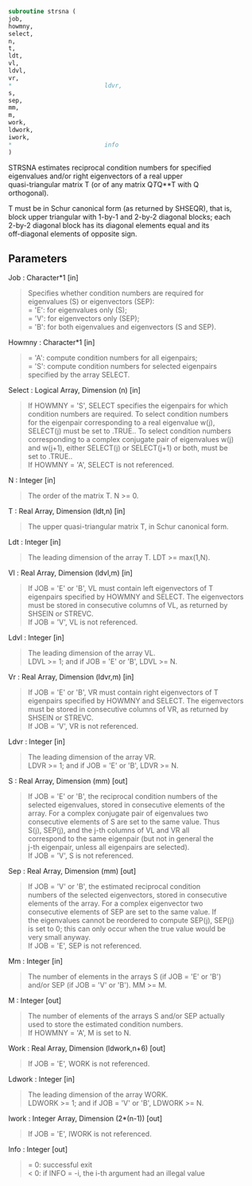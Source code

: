 ```fortran  
subroutine strsna (  
job,  
howmny,  
select,  
n,  
t,  
ldt,  
vl,  
ldvl,  
vr,  
*                          ldvr,  
s,  
sep,  
mm,  
m,  
work,  
ldwork,  
iwork,  
*                          info  
)  
```  
  
STRSNA estimates reciprocal condition numbers for specified  
eigenvalues and/or right eigenvectors of a real upper  
quasi-triangular matrix T (or of any matrix Q*T*Q**T with Q  
orthogonal).  
  
T must be in Schur canonical form (as returned by SHSEQR), that is,  
block upper triangular with 1-by-1 and 2-by-2 diagonal blocks; each  
2-by-2 diagonal block has its diagonal elements equal and its  
off-diagonal elements of opposite sign.  
  
## Parameters  
Job : Character*1 [in]  
> Specifies whether condition numbers are required for  
> eigenvalues (S) or eigenvectors (SEP):  
> = 'E': for eigenvalues only (S);  
> = 'V': for eigenvectors only (SEP);  
> = 'B': for both eigenvalues and eigenvectors (S and SEP).  
  
Howmny : Character*1 [in]  
> = 'A': compute condition numbers for all eigenpairs;  
> = 'S': compute condition numbers for selected eigenpairs  
> specified by the array SELECT.  
  
Select : Logical Array, Dimension (n) [in]  
> If HOWMNY = 'S', SELECT specifies the eigenpairs for which  
> condition numbers are required. To select condition numbers  
> for the eigenpair corresponding to a real eigenvalue w(j),  
> SELECT(j) must be set to .TRUE.. To select condition numbers  
> corresponding to a complex conjugate pair of eigenvalues w(j)  
> and w(j+1), either SELECT(j) or SELECT(j+1) or both, must be  
> set to .TRUE..  
> If HOWMNY = 'A', SELECT is not referenced.  
  
N : Integer [in]  
> The order of the matrix T. N >= 0.  
  
T : Real Array, Dimension (ldt,n) [in]  
> The upper quasi-triangular matrix T, in Schur canonical form.  
  
Ldt : Integer [in]  
> The leading dimension of the array T. LDT >= max(1,N).  
  
Vl : Real Array, Dimension (ldvl,m) [in]  
> If JOB = 'E' or 'B', VL must contain left eigenvectors of T  
> eigenpairs specified by HOWMNY and SELECT. The eigenvectors  
> must be stored in consecutive columns of VL, as returned by  
> SHSEIN or STREVC.  
> If JOB = 'V', VL is not referenced.  
  
Ldvl : Integer [in]  
> The leading dimension of the array VL.  
> LDVL >= 1; and if JOB = 'E' or 'B', LDVL >= N.  
  
Vr : Real Array, Dimension (ldvr,m) [in]  
> If JOB = 'E' or 'B', VR must contain right eigenvectors of T  
> eigenpairs specified by HOWMNY and SELECT. The eigenvectors  
> must be stored in consecutive columns of VR, as returned by  
> SHSEIN or STREVC.  
> If JOB = 'V', VR is not referenced.  
  
Ldvr : Integer [in]  
> The leading dimension of the array VR.  
> LDVR >= 1; and if JOB = 'E' or 'B', LDVR >= N.  
  
S : Real Array, Dimension (mm) [out]  
> If JOB = 'E' or 'B', the reciprocal condition numbers of the  
> selected eigenvalues, stored in consecutive elements of the  
> array. For a complex conjugate pair of eigenvalues two  
> consecutive elements of S are set to the same value. Thus  
> S(j), SEP(j), and the j-th columns of VL and VR all  
> correspond to the same eigenpair (but not in general the  
> j-th eigenpair, unless all eigenpairs are selected).  
> If JOB = 'V', S is not referenced.  
  
Sep : Real Array, Dimension (mm) [out]  
> If JOB = 'V' or 'B', the estimated reciprocal condition  
> numbers of the selected eigenvectors, stored in consecutive  
> elements of the array. For a complex eigenvector two  
> consecutive elements of SEP are set to the same value. If  
> the eigenvalues cannot be reordered to compute SEP(j), SEP(j)  
> is set to 0; this can only occur when the true value would be  
> very small anyway.  
> If JOB = 'E', SEP is not referenced.  
  
Mm : Integer [in]  
> The number of elements in the arrays S (if JOB = 'E' or 'B')  
> and/or SEP (if JOB = 'V' or 'B'). MM >= M.  
  
M : Integer [out]  
> The number of elements of the arrays S and/or SEP actually  
> used to store the estimated condition numbers.  
> If HOWMNY = 'A', M is set to N.  
  
Work : Real Array, Dimension (ldwork,n+6) [out]  
> If JOB = 'E', WORK is not referenced.  
  
Ldwork : Integer [in]  
> The leading dimension of the array WORK.  
> LDWORK >= 1; and if JOB = 'V' or 'B', LDWORK >= N.  
  
Iwork : Integer Array, Dimension (2*(n-1)) [out]  
> If JOB = 'E', IWORK is not referenced.  
  
Info : Integer [out]  
> = 0: successful exit  
> < 0: if INFO = -i, the i-th argument had an illegal value  
  
